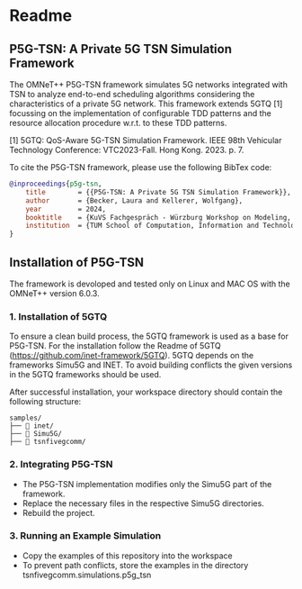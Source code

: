 # Readme

## P5G-TSN: A Private 5G TSN Simulation Framework
The OMNeT++ P5G-TSN framework simulates 5G networks integrated with TSN to analyze end-to-end scheduling algorithms considering the characteristics of a private 5G network. This framework extends 5GTQ [1] focussing on the implementation of configurable TDD patterns and the resource allocation procedure w.r.t. to these TDD patterns. 

[1] 5GTQ: QoS-Aware 5G-TSN Simulation Framework. IEEE 98th Vehicular Technology Conference: VTC2023-Fall. Hong Kong. 2023. p. 7.


To cite the P5G-TSN framework, please use the following BibTex code: 

````bibtex
@inproceedings{p5g-tsn,
	title        = {{P5G-TSN: A Private 5G TSN Simulation Framework}},
	author       = {Becker, Laura and Kellerer, Wolfgang},
	year         = 2024,
	booktitle    = {KuVS Fachgespräch - Würzburg Workshop on Modeling, Analysis and Simulation of Next-Generation Communication Networks (WueWoWAS)},
	institution  = {TUM School of Computation, Information and Technology }
}
````

## Installation of P5G-TSN
The framework is devoloped and tested only on Linux and MAC OS with the OMNeT++ version 6.0.3. 

### 1. Installation of 5GTQ
To ensure a clean build process, the 5GTQ framework is used as a base for P5G-TSN. For the installation follow the Readme of 5GTQ (https://github.com/inet-framework/5GTQ). 5GTQ depends on the frameworks Simu5G and INET. To avoid building conflicts the given versions in the 5GTQ frameworks should be used. 

After successful installation, your workspace directory should contain the following structure:
````
samples/ 
├── 📂 inet/ 
├── 📂 Simu5G/ 
├── 📂 tsnfivegcomm/
````

### 2. Integrating P5G-TSN
- The P5G-TSN implementation modifies only the Simu5G part of the framework.
- Replace the necessary files in the respective Simu5G directories.
- Rebuild the project.

### 3. Running an Example Simulation
- Copy the examples of this repository into the workspace
- To prevent path conflicts, store the examples in the directory tsnfivegcomm.simulations.p5g_tsn
